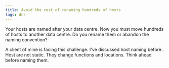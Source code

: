 ```yaml
---
title: Avoid the cost of renaming hundreds of hosts
tags: dns
---
```


Your hosts are named after your data centre. Now you must move hundreds of
hosts to another data centre. Do you rename them or abandon the naming
convention?

A client of mine is facing this challenge. I've discussed host naming before..
Host are not static. They change functions and locations. Think ahead before
naming them.

